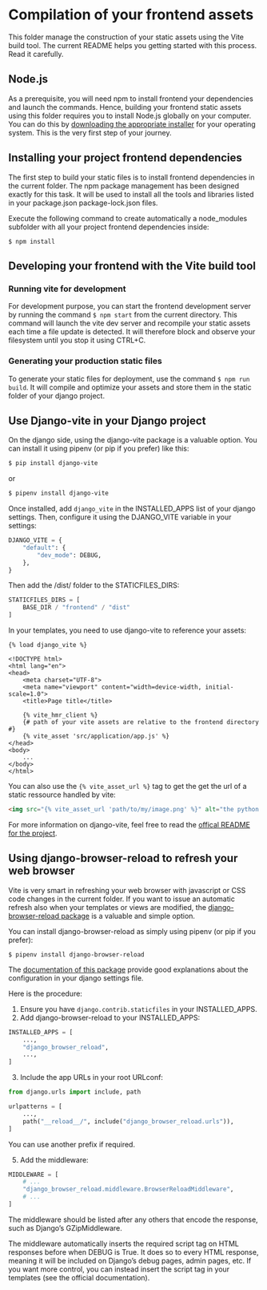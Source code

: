 # Compilation of your frontend assets

This folder manage the construction of your static assets using the Vite build tool. The current README helps you getting started with this process. Read it carefully.

## Node.js

As a prerequisite, you will need npm to install frontend your dependencies and launch the commands. Hence, building your frontend static assets using this folder requires you to install Node.js globally on your computer. You can do this by [downloading the appropriate installer](https://nodejs.org/en/download/current) for your operating system. This is the very first step of your journey.

## Installing your project frontend dependencies

The first step to build your static files is to install frontend dependencies in the current folder. The npm package management has been designed exactly for this task. It will be used to install all the tools and libraries listed in your package.json package-lock.json files. 

Execute the following command to create automatically a node_modules subfolder with all your project frontend dependencies inside:

```
$ npm install
```

## Developing your frontend with the Vite build tool

### Running vite for development

For development purpose, you can start the frontend development server by running the command `$ npm start` from the current directory. This command will launch the vite dev server and recompile your static assets each time a file update is detected. It will therefore block and observe your filesystem until you stop it using CTRL+C.

### Generating your production static files

To generate your static files for deployment, use the command `$ npm run build`. It will compile and optimize your assets and store them in the static folder of your django project.

## Use Django-vite in your Django project

On the django side, using the django-vite package is a valuable option. You can install it using pipenv (or pip if you prefer) like this:

```bash
$ pip install django-vite
```
or 
```bash
$ pipenv install django-vite
```

Once installed, add `django_vite` in the INSTALLED_APPS list of your django settings. Then, configure it using the
DJANGO_VITE variable in your settings:

```python
DJANGO_VITE = {
    "default": {
        "dev_mode": DEBUG,
    },
}
```

Then add the <path to frontend>/dist/ folder to the STATICFILES_DIRS:

```python
STATICFILES_DIRS = [
    BASE_DIR / "frontend" / "dist"
]
```

In your templates, you need to use django-vite to reference your assets:

```
{% load django_vite %}

<!DOCTYPE html>
<html lang="en">
<head>
    <meta charset="UTF-8">
    <meta name="viewport" content="width=device-width, initial-scale=1.0">
    <title>Page title</title>

    {% vite_hmr_client %}
    {# path of your vite assets are relative to the frontend directory #}
    {% vite_asset 'src/application/app.js' %}
</head>
<body>
    ...
</body>
</html>
```

You can also use the `{% vite_asset_url %}` tag to get the get the url of a static
ressource handled by vite:

```html
<img src="{% vite_asset_url 'path/to/my/image.png' %}" alt="the python logo" />
```

For more information on django-vite, feel free to read the [offical README for the project](https://github.com/MrBin99/django-vite/blob/3.0.0/README.md).

## Using django-browser-reload to refresh your web browser

Vite is very smart in refreshing your web browser with javascript or CSS code changes in the current folder. If you want to issue an automatic refresh also when your templates or views are modified, the [django-browser-reload package](https://github.com/adamchainz/django-browser-reload) is a valuable and simple option.

You can install django-browser-reload as simply using pipenv (or pip if you prefer):

```
$ pipenv install django-browser-reload
```

The [documentation of this package](https://github.com/adamchainz/django-browser-reload/blob/main/README.rst) provide good explanations about the configuration in your django settings file.

Here is the procedure:

1. Ensure you have `django.contrib.staticfiles` in your INSTALLED_APPS.
2. Add django-browser-reload to your INSTALLED_APPS: 
```python
INSTALLED_APPS = [
    ...,
    "django_browser_reload",
    ...,
]
```
3. Include the app URLs in your root URLconf:
```python
from django.urls import include, path

urlpatterns = [
    ...,
    path("__reload__/", include("django_browser_reload.urls")),
]
```
You can use another prefix if required.

5. Add the middleware:
```python
MIDDLEWARE = [
    # ...
    "django_browser_reload.middleware.BrowserReloadMiddleware",
    # ...
]
```
The middleware should be listed after any others that encode the response, such as Django’s GZipMiddleware.

The middleware automatically inserts the required script tag on HTML responses before </body> when DEBUG is True. It does so to every HTML response, meaning it will be included on Django’s debug pages, admin pages, etc. If you want more control, you can instead insert the script tag in your templates (see the official documentation).

